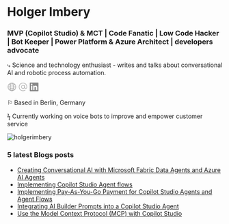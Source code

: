 # Holger Imbery
### MVP (Copilot Studio) & MCT | Code Fanatic | Low Code Hacker | Bot Keeper | Power Platform & Azure Architect | developers advocate

⤷ Science and technology enthusiast  - writes and talks about conversational AI and robotic process automation. 

 <a aligh="left" href="https://unit.link/holgerimbery" target="_blank" rel="noreferrer noopener"><img src="https://raw.githubusercontent.com/0xShapeShifter/dev-story/master/public/images/socials/globe.svg" alt="Website" width="22" height="22" /></a> <a aligh="left" href="mailto:the@cognitiveservices,ninja" target="_blank" rel="noreferrer noopener"><img src="https://raw.githubusercontent.com/0xShapeShifter/dev-story/master/public/images/socials/at.svg" alt="Email" width="22" height="22" /></a> <a aligh="left" href="https://www.linkedin.com/in/holgerimbery" target="_blank" rel="noreferrer noopener"><img src="https://raw.githubusercontent.com/0xShapeShifter/dev-story/master/public/images/socials/linkedin.svg" alt="LinkedIn" width="22" height="22" /></a>  

⚐ Based in Berlin, Germany

ϟ Currently working on voice bots to improve and empower customer service

 

<p align="left"> <img src="https://komarev.com/ghpvc/?username=holgerimbery&label=Profile%20views&color=0e75b6&style=flat" alt="holgerimbery" /> </p>

### 5 latest Blogs posts
<!-- HASHNODE:START -->
- [Creating Conversational AI with Microsoft Fabric Data Agents and Azure AI Agents](https://holgerimbery.blog/creating-conversational-ai-with-microsoft-fabric-data-agents-and-azure-aiagents)
- [Implementing Copilot Studio Agent flows](https://holgerimbery.blog/agent-flows)
- [Implementing Pay-As-You-Go Payment for Copilot Studio Agents and Agent Flows](https://holgerimbery.blog/pay-as-you-go-payment-copilot-agents-agentflows)
- [Integrating AI Builder Prompts into a Copilot Studio Agent](https://holgerimbery.blog/ai-builder-prompts-in-copilotstudio)
- [Use the Model Context Protocol &lpar;MCP&rpar; with Copilot Studio](https://holgerimbery.blog/mcp-and-copilot-studio)
<!-- HASHNODE:END -->
